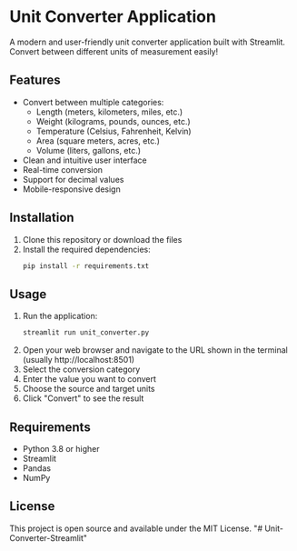 # Unit Converter Application

A modern and user-friendly unit converter application built with Streamlit. Convert between different units of measurement easily!

## Features

- Convert between multiple categories:
  - Length (meters, kilometers, miles, etc.)
  - Weight (kilograms, pounds, ounces, etc.)
  - Temperature (Celsius, Fahrenheit, Kelvin)
  - Area (square meters, acres, etc.)
  - Volume (liters, gallons, etc.)
- Clean and intuitive user interface
- Real-time conversion
- Support for decimal values
- Mobile-responsive design

## Installation

1. Clone this repository or download the files
2. Install the required dependencies:
   ```bash
   pip install -r requirements.txt
   ```

## Usage

1. Run the application:
   ```bash
   streamlit run unit_converter.py
   ```
2. Open your web browser and navigate to the URL shown in the terminal (usually http://localhost:8501)
3. Select the conversion category
4. Enter the value you want to convert
5. Choose the source and target units
6. Click "Convert" to see the result

## Requirements

- Python 3.8 or higher
- Streamlit
- Pandas
- NumPy

## License

This project is open source and available under the MIT License. "# Unit-Converter-Streamlit" 
